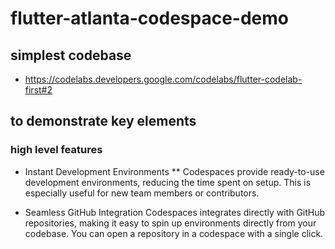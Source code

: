 # flutter-atlanta-codespace-demo

## simplest codebase

* https://codelabs.developers.google.com/codelabs/flutter-codelab-first#2

## to demonstrate key elements

### high level features

* Instant Development Environments
** Codespaces provide ready-to-use development environments, reducing the time spent on setup. This is especially useful for new team members or contributors.

* Seamless GitHub Integration
Codespaces integrates directly with GitHub repositories, making it easy to spin up environments directly from your codebase. You can open a repository in a codespace with a single click.
